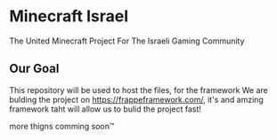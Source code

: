 # Minecraft Israel
The United Minecraft Project For The Israeli Gaming Community

## Our Goal

This repository will be used to host the files, for the framework
We are bulding the project on https://frappeframework.com/, it's and amzing framework taht will allow us to bulid the project fast!

more thigns comming soon™️
